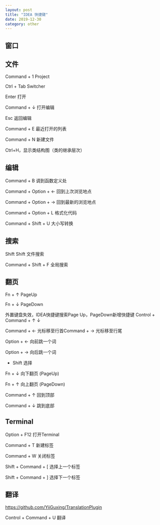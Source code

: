 ```yaml
---
layout: post
title: "IDEA 快捷键"
date: 2019-12-30
category: other
---
```


## 窗口

## 文件

Command + 1 Project

Ctrl + Tab Switcher

Enter 打开

Command + ↓ 打开编辑

Esc 返回编辑


Command + E 最近打开的列表

Command + N 新建文件

Ctrl+H，显示类结构图（类的继承层次）

## 编辑

Command + B 调到函数定义处 

Command + Option + ← 回到上次浏览地点

Command + Option + → 回到最新的浏览地点

Command + Option + L 格式化代码

Command + Shift  + U  大小写转换

## 搜索

Shift Shift 文件搜索

Command + Shift + F 全局搜索


## 翻页

Fn + ↑ PageUp

Fn + ↓ PageDown

外置键盘失效，IDEA快捷键搜索Page Up，PageDown新增快捷键 Control + Command +  ↑ ↓

Command + ← 光标移至行首Command + → 光标移至行尾

Option + ← 向前跳一个词

Option + → 向后跳一个词

 + Shift 选择

Fn + ↓ 向下翻页 (PageUp)

Fn + ↑ 向上翻页 (PageDown)

Command + ↑ 回到顶部

Command + ↓ 跳到底部

## Terminal

Option + F12 打开Terminal

Command + T 新建标签

Command + W 关闭标签

Shift + Command + [ 选择上一个标签

Shift + Command + ] 选择下一个标签 

## 翻译

https://github.com/YiiGuxing/TranslationPlugin

Control + Command + U 翻译
